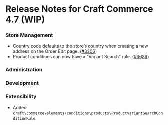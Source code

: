 # Release Notes for Craft Commerce 4.7 (WIP)

### Store Management
- Country code defaults to the store’s country when creating a new address on the Order Edit page. ([#3306](https://github.com/craftcms/commerce/issues/3306))
- Product conditions can now have a “Variant Search” rule. ([#3689](https://github.com/craftcms/commerce/issues/3689))

### Administration

### Development

### Extensibility
- Added `craft\commerce\elements\conditions\products\ProductVariantSearchConditionRule`.
